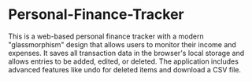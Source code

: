 # Personal-Finance-Tracker
This is a web-based personal finance tracker with a modern "glassmorphism" design that allows users to monitor their income and expenses. It saves all transaction data in the browser's local storage and allows entries to be added, edited, or deleted. The application includes advanced features like  undo  for deleted items and download a CSV file.
